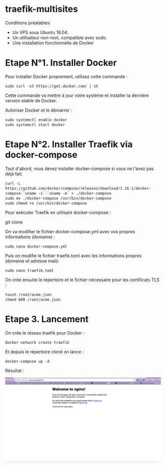 # traefik-multisites

Conditions préalables:

* Un VPS sous Ubuntu 16.04.
* Un utilisateur non-root, compatible avec sudo.
* Une installation fonctionnelle de Docker

# Etape N°1. Installer Docker
Pour installer Docker proprement, utilisez cette commande :

    sudo curl -sS https://get.docker.com/ | sh
  
Cette commande va mettre à jour votre système et installer la dernière version stable de Docker.

Autoriser Docker et le démarrer :

    sudo systemctl enable docker
    sudo systemctl start docker

# Etape N°2. Installer Traefik via docker-compose

Tout d'abord, vous devez installer docker-compose si vous ne l'avez pas déjà fait.

    curl -L https://github.com/docker/compose/releases/download/1.16.1/docker-compose-`uname -s`-`uname -m` > ./docker-compose
    sudo mv ./docker-compose /usr/bin/docker-compose
    sudo chmod +x /usr/bin/docker-compose

Pour exécuter Traefik en utilisant docker-compose :

git clone 

On va modifier le fichier docker-compose.yml avec vos propres informations (domaine) :

    sudo nano docker-compose.yml
    
Puis on modifie le fichier traefik.toml avec les informations propres (domaine et adresse mail):

    sudo nano traefik.toml
    
On crée ensuite le répertoire et le fichier nécessaire pour les certificats TLS :
    
    touch /root/acme.json
    chmod 600 /root/acme.json

# Etape 3. Lancement

On crée le réseau traefik pour Docker : 

    docker network create traefik
    
Et depuis le répertoire cloné on lance : 
    
    docker-compose up -d 
    
Résultat : 

<img src="https://github.com/gabrielsagnard/traefik-multisites/blob/master/Capture%20d%E2%80%99e%CC%81cran%202018-09-16%20a%CC%80%2009.11.09.png" width="800px"></img>
